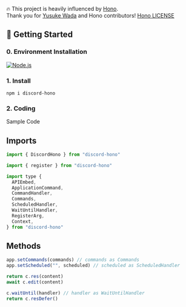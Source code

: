 
🔥 This project is heavily influenced by [Hono](https://github.com/honojs/hono).  
Thank you for [Yusuke Wada](https://github.com/yusukebe) and Hono contributors! [Hono LICENSE](https://github.com/honojs/hono/blob/main/LICENSE)

## 🚀 Getting Started

### 0. Environment Installation

[<img alt="Node.js" src="https://img.shields.io/badge/Node.js-20.x-%23339933?logo=Node.js" />](https://nodejs.org)

### 1. Install

```shell
npm i discord-hono
```

### 2. Coding

Sample Code

## Imports

```js
import { DiscordHono } from "discord-hono"

import { register } from "discord-hono"

import type {
  APIEmbed,
  ApplicationCommand,
  CommandHandler,
  Commands,
  ScheduledHandler,
  WaitUntilHandler,
  RegisterArg,
  Context,
} from "discord-hono"
```

## Methods

```js
app.setCommands(commands) // commands as Commands
app.setScheduled("", scheduled) // scheduled as ScheduledHandler

return c.res(content)
await c.edit(content)

c.waitUntil(handler) // handler as WaitUntilHandler
return c.resDefer()
```

